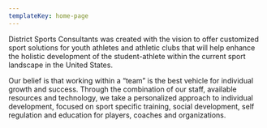 ```yaml
---
templateKey: home-page
---
```

District Sports Consultants was created with the vision to offer customized
sport solutions for youth athletes and athletic clubs that will help enhance
the holistic development of the student-athlete within the current sport
landscape in the United States.



Our belief is that working within a “team” is the best vehicle for
individual growth and success. Through the combination of our staff, available
resources and technology, we take a personalized approach to individual
development, focused on sport specific training, social development, self
regulation and education for players, coaches and organizations.
